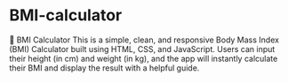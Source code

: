 # BMI-calculator
🧮 BMI Calculator This is a simple, clean, and responsive Body Mass Index (BMI) Calculator built using HTML, CSS, and JavaScript. Users can input their height (in cm) and weight (in kg), and the app will instantly calculate their BMI and display the result with a helpful guide.
